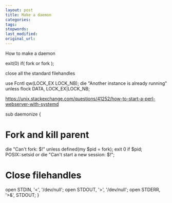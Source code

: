 ```yaml
---
layout: post
title: Make a daemon
categories:
tags:
stopwords:
last_modified:
original_url:
---
```


How to make a daemon

<!--more-->

exit(0) if( fork or fork );

close all the standard filehandles


use Fcntl qw(LOCK_EX LOCK_NB);
    die "Another instance is already running" unless flock DATA, LOCK_EX|LOCK_NB;

https://unix.stackexchange.com/questions/41252/how-to-start-a-perl-webserver-with-systemd

sub daemonize {

  # Fork and kill parent
  die "Can't fork: $!" unless defined(my $pid = fork);
  exit 0 if $pid;
  POSIX::setsid or die "Can't start a new session: $!";

  # Close filehandles
  open STDIN,  '<',  '/dev/null';
  open STDOUT, '>',  '/dev/null';
  open STDERR, '>&', STDOUT;
}


